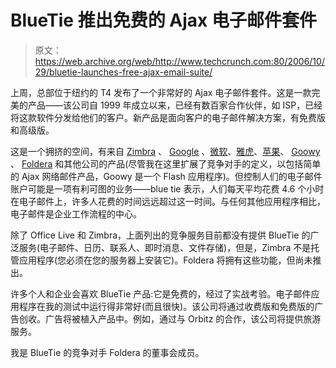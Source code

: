 # BlueTie 推出免费的 Ajax 电子邮件套件

> 原文：<https://web.archive.org/web/http://www.techcrunch.com:80/2006/10/29/bluetie-launches-free-ajax-email-suite/>

上周，总部位于纽约的 T4 发布了一个非常好的 Ajax 电子邮件套件。这是一款完美的产品——该公司自 1999 年成立以来，已经有数百家合作伙伴，如 ISP，已经将这款软件分发给他们的客户。新产品是面向客户的电子邮件解决方案，有免费版和高级版。

这是一个拥挤的空间，有来自 [Zimbra](https://web.archive.org/web/20211022233416/http://www.beta.techcrunch.com/tag/zimbra) 、 [Google](https://web.archive.org/web/20211022233416/http://www.beta.techcrunch.com/2006/08/27/google-makes-its-move-office-20/) 、[微软](https://web.archive.org/web/20211022233416/http://www.beta.techcrunch.com/2006/02/15/microsoft-office-live-goes-into-beta/)、[雅虎](https://web.archive.org/web/20211022233416/http://www.beta.techcrunch.com/2006/09/14/yahoo-mail-beta-to-open-to-the-public/)、[苹果](https://web.archive.org/web/20211022233416/http://www.beta.techcrunch.com/2006/09/29/why-the-new-mac-webmail-is-important/)、 [Goowy](https://web.archive.org/web/20211022233416/http://www.beta.techcrunch.com/tag/goowy) 、 [Foldera](https://web.archive.org/web/20211022233416/http://www.beta.techcrunch.com/2006/02/20/foldera-never-organize-your-inbox-again/) 和其他公司的产品(尽管我在这里扩展了竞争对手的定义，以包括简单的 Ajax 网络邮件产品，Goowy 是一个 Flash 应用程序)。但控制人们的电子邮件账户可能是一项有利可图的业务——blue tie 表示，人们每天平均花费 4.6 个小时在电子邮件上，许多人花费的时间远远超过这一时间。与任何其他应用程序相比，电子邮件是企业工作流程的中心。

除了 Office Live 和 Zimbra，上面列出的竞争服务目前都没有提供 BlueTie 的广泛服务(电子邮件、日历、联系人、即时消息、文件存储)，但是，Zimbra 不是托管应用程序(您必须在您的服务器上安装它)。Foldera 将拥有这些功能，但尚未推出。

许多个人和企业会喜欢 BlueTie 产品:它是免费的，经过了实战考验。电子邮件应用程序在我的测试中运行得非常好(而且很快)。该公司将通过收费版和免费版的广告创收。广告将被植入产品中。例如，通过与 Orbitz 的合作，该公司将提供旅游服务。

我是 BlueTie 的竞争对手 Foldera 的董事会成员。